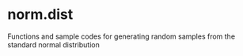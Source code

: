 # norm.dist
Functions and sample codes for generating random samples from the standard normal distribution
